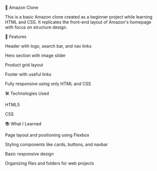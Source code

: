 🛒 Amazon Clone

This is a basic Amazon clone created as a beginner project while learning HTML and CSS. It replicates the front-end layout of Amazon's homepage with focus on structure design.

🚀 Features

Header with logo, search bar, and nav links

Hero section with image slider

Product grid layout

Footer with useful links

Fully responsive using only HTML and CSS


🛠️ Technologies Used

HTML5

CSS

📚 What I Learned

Page layout and positioning using Flexbox

Styling components like cards, buttons, and navbar

Basic responsive design

Organizing files and folders for web projects
